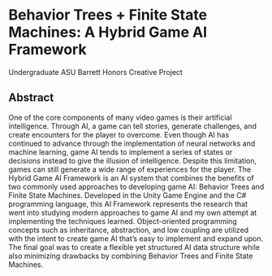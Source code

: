 # Behavior Trees + Finite State Machines: A Hybrid Game AI Framework
Undergraduate ASU Barrett Honors Creative Project

## Abstract
One of the core components of many video games is their artificial intelligence. Through AI, a
game can tell stories, generate challenges, and create encounters for the player to overcome.
Even though AI has continued to advance through the implementation of neural networks and
machine learning, game AI tends to implement a series of states or decisions instead to give the
illusion of intelligence. Despite this limitation, games can still generate a wide range of
experiences for the player.
The Hybrid Game AI Framework is an AI system that combines the benefits of two commonly
used approaches to developing game AI: Behavior Trees and Finite State Machines. Developed
in the Unity Game Engine and the C# programming language, this AI Framework represents the
research that went into studying modern approaches to game AI and my own attempt at
implementing the techniques learned. Object-oriented programming concepts such as
inheritance, abstraction, and low coupling are utilized with the intent to create game AI that’s
easy to implement and expand upon. The final goal was to create a flexible yet structured AI data
structure while also minimizing drawbacks by combining Behavior Trees and Finite State
Machines.
